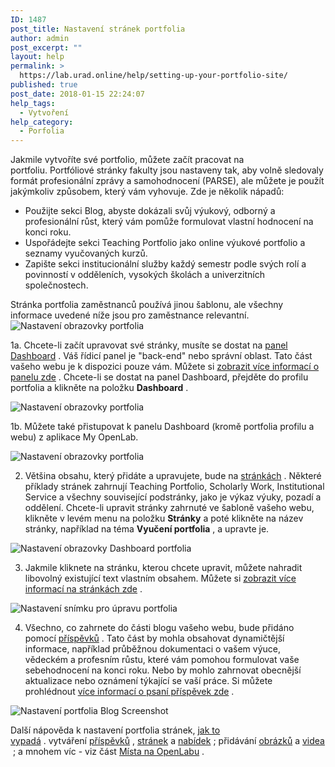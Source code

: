 ```yaml
---
ID: 1487
post_title: Nastavení stránek portfolia
author: admin
post_excerpt: ""
layout: help
permalink: >
  https://lab.urad.online/help/setting-up-your-portfolio-site/
published: true
post_date: 2018-01-15 22:24:07
help_tags:
  - Vytvoření
help_category:
  - Porfolia
---
```

Jakmile vytvoříte své portfolio, můžete začít pracovat na portfoliu. Portfóliové stránky fakulty jsou nastaveny tak, aby volně sledovaly formát profesionální zprávy a samohodnocení (PARSE), ale můžete je použít jakýmkoliv způsobem, který vám vyhovuje. Zde je několik nápadů:
<ul>
 	<li>Použijte sekci Blog, abyste dokázali svůj výukový, odborný a profesionální růst, který vám pomůže formulovat vlastní hodnocení na konci roku.</li>
 	<li>Uspořádejte sekci Teaching Portfolio jako online výukové portfolio a seznamy vyučovaných kurzů.</li>
 	<li>Zapište sekci institucionální služby každý semestr podle svých rolí a povinností v odděleních, vysokých školách a univerzitních společnostech.</li>
</ul>
Stránka portfolia zaměstnanců používá jinou šablonu, ale všechny informace uvedené níže jsou pro zaměstnance relevantní.

<img class="alignnone wp-image-4733 size-full" src="https://openlab.citytech.cuny.edu/wp-content/uploads/2013/01/PortfolioSite_1.png" alt="Nastavení obrazovky portfolia" />

1a. Chcete-li začít upravovat své stránky, musíte se dostat na <a title="Co je panel Dashboard?" href="https://lab.urad.online/help/what-is-the-site-dashboard/">panel Dashboard</a> . Váš řídicí panel je "back-end" nebo správní oblast. Tato část vašeho webu je k dispozici pouze vám. Můžete si <a title="Co je panel Dashboard?" href="https://lab.urad.online/help/what-is-the-site-dashboard/">zobrazit více informací o panelu zde</a> . Chcete-li se dostat na panel Dashboard, přejděte do profilu portfolia a klikněte na položku <strong>Dashboard</strong> .

<img class="alignnone wp-image-36833 size-full" src="https://openlab.citytech.cuny.edu/wp-content/uploads/2013/01/portfolio_site2.png" alt="Nastavení obrazovky portfolia" />

1b. Můžete také přistupovat k panelu Dashboard (kromě portfolia profilu a webu) z aplikace My OpenLab.

<img class="alignnone wp-image-36835 size-full" src="https://openlab.citytech.cuny.edu/wp-content/uploads/2013/01/portfolio_site3.png" alt="Nastavení obrazovky portfolia" />

2. Většina obsahu, který přidáte a upravujete, bude na <a href="https://lab.urad.online/help/creating-pages-on-your-site/">stránkách</a> . Některé příklady stránek zahrnují Teaching Portfolio, Scholarly Work, Institutional Service a všechny související podstránky, jako je výkaz výuky, pozadí a oddělení. Chcete-li upravit stránky zahrnuté ve šabloně vašeho webu, klikněte v levém menu na položku <strong>Stránky</strong> a poté klikněte na název stránky, například na téma <strong>Vyučení portfolia</strong> , a upravte je.

<img class="alignnone wp-image-4735 size-full" src="https://openlab.citytech.cuny.edu/wp-content/uploads/2013/01/PortfolioSite_3.png" alt="Nastavení obrazovky Dashboard portfolia" />

3. Jakmile kliknete na stránku, kterou chcete upravit, můžete nahradit libovolný existující text vlastním obsahem. Můžete si <a href="https://lab.urad.online/help/creating-pages-on-your-site/">zobrazit více informací na stránkách zde</a> .

<img class="alignnone wp-image-4737 size-full" src="https://openlab.citytech.cuny.edu/wp-content/uploads/2013/01/PortfolioSite_4.png" alt="Nastavení snímku pro úpravu portfolia" />

4. Všechno, co zahrnete do části blogu vašeho webu, bude přidáno pomocí <a href="https://lab.urad.online/help/writing-a-post/">příspěvků</a> . Tato část by mohla obsahovat dynamičtější informace, například průběžnou dokumentaci o vašem výuce, vědeckém a profesním růstu, které vám pomohou formulovat vaše sebehodnocení na konci roku. Nebo by mohlo zahrnovat obecnější aktualizace nebo oznámení týkající se vaší práce. Si můžete prohlédnout <a href="https://lab.urad.online/help/writing-a-post/">více informací o psaní příspěvek zde</a> .

<img class="alignnone wp-image-4739 size-full" src="https://openlab.citytech.cuny.edu/wp-content/uploads/2013/01/PortfolioSite_5.png" alt="Nastavení portfolia Blog Screenshot" />

Další nápověda k nastavení portfolia stránek, <a href="https://lab.urad.online/help/changing-the-appearance-of-your-site-with-themes/">jak to vypadá</a> . vytváření <a href="https://lab.urad.online/help/writing-a-post/">příspěvků</a> , <a href="https://lab.urad.online/help/creating-pages-on-your-site/">stránek</a> a <a href="https://lab.urad.online/help/changing-the-menu-on-your-site/">nabídek</a> ; přidávání <a href="https://lab.urad.online/help/adding-images-to-your-site/">obrázků</a> a <a href="https://lab.urad.online/help/adding-video-to-your-site/">videa</a> ; a mnohem víc - viz část <a href="https://lab.urad.online/help/help-category/sites-on-the-openlab/">Místa na OpenLabu</a> .